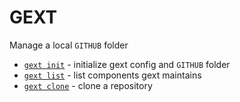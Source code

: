 # GEXT

Manage a local `GITHUB` folder

- [`gext init`](init.md) - initialize gext config and `GITHUB` folder
- [`gext list`](list.md) - list components gext maintains
- [`gext clone`](clone.md) - clone a repository

